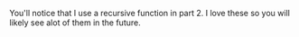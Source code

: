 You'll notice that I use a recursive function in part 2. I love these so you will likely see alot of them in the future.
